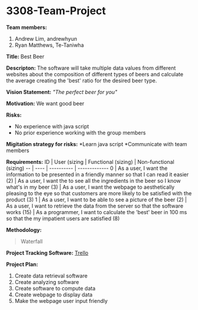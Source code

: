 # 3308-Team-Project
**Team members:**
  1. Andrew Lim, andrewhyun
  2. Ryan Matthews, Te-Taniwha

**Title:** Best Beer

**Descripton:**
  The software will take multiple data values from different websites about the composition of different types of beers and calculate the average creating the 'best' ratio for the desired beer type.
  
**Vision Statement:**
  *"The perfect beer for you"*

**Motivation:**
  We want good beer
  
**Risks:**
  * No experience with java script
  * No prior experience working with the group members

**Migitation strategy for risks:**
  *Learn java script
  *Communicate with team members
  
**Requirements:**
ID | User (sizing | Functional (sizing) | Non-functional (sizing)
-- | ---- | ---------- | -------------
0 | As a user, I want the information to be presented in a friendly manner so that I can read it easier (2) | As a user, I want the to see all the ingredients in the beer so I know what's in my beer (3) | As a user, I want the webpage to aesthetically pleasing to the eye so that customers are more likely to be satisfied with the product (3)
1 | As a user, I want to be able to see a picture of the beer (2) | As a user, I want to retrieve the data from the server so that the software works (15) | As a programmer, I want to calculate the 'best' beer in 100 ms so that the my impatient users are satisfied (8)
  

**Methodology:**
  >Waterfall

**Project Tracking Software:**
  [Trello](https://trello.com/3308project)
  
**Project Plan:**
  1. Create data retrieval software
  2. Create analyzing software
  3. Create software to compute data
  4. Create webpage to display data
  5. Make the webpage user input friendly
  
